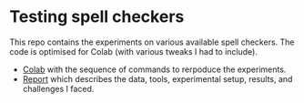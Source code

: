 # Testing spell checkers

This repo contains the experiments on various available spell checkers. The code is optimised for Colab (with various tweaks I had to include).

* [Colab](https://colab.research.google.com/drive/1BfqkPXG4wJbbDIkBM9FCiJzVi0Z3hfAF?usp=sharing) with the sequence of commands to rerpoduce the experiments.
* [Report](https://github.com/kategerasimenko/spell_checkers/blob/main/Spell_checkers.pdf) which describes the data, tools, experimental setup, results, and challenges I faced.
